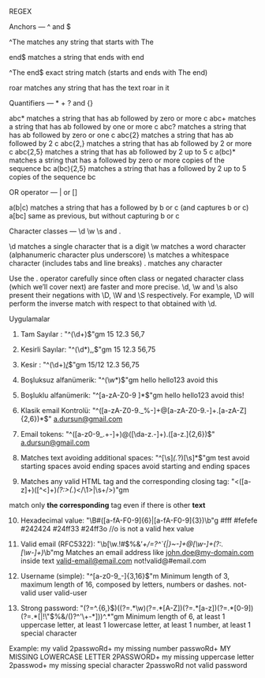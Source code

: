 REGEX


Anchors — ^ and $

^The        matches any string that starts with The

end$        matches a string that ends with end

^The end$   exact string match (starts and ends with The end)

roar        matches any string that has the text roar in it




Quantifiers — * + ? and {}

abc*        matches a string that has ab followed by zero or more c
abc+        matches a string that has ab followed by one or more c
abc?        matches a string that has ab followed by zero or one c
abc{2}      matches a string that has ab followed by 2 c
abc{2,}     matches a string that has ab followed by 2 or more c
abc{2,5}    matches a string that has ab followed by 2 up to 5 c
a(bc)*      matches a string that has a followed by zero or more copies of the sequence bc
a(bc){2,5}  matches a string that has a followed by 2 up to 5 copies of the sequence bc



OR operator — | or []

a(b|c)     matches a string that has a followed by b or c (and captures b or c)
a[bc]      same as previous, but without capturing b or c


Character classes — \d \w \s and .

\d         matches a single character that is a digit
\w         matches a word character (alphanumeric character plus underscore)
\s         matches a whitespace character (includes tabs and line breaks)
.          matches any character

Use the . operator carefully since often class
or negated character class (which we’ll cover next) are faster and more precise.
\d, \w and \s also present their negations with \D, \W and \S respectively.
For example, \D will perform the inverse match with respect to that obtained with \d.

Uygulamalar

1. Tam Sayılar : "^(\d+)$"gm
15
12.3
56,7

2. Kesirli Sayılar: "^(\d*)[.,](\d+)$"gm
15
12.3
56,75

3. Kesir : "^(\d+)[\/](\d+)$"gm
15/12
12.3
56,75

4. Boşluksuz alfanümerik: "^(\w*)$"gm
hello
hello123
avoid this

5. Boşluklu alfanümerik: "^[a-zA-Z0-9 ]*$"gm
hello
hello123
avoid this!

6. Klasik email Kontrolü: "^([a-zA-Z0-9._%-]+@[a-zA-Z0-9.-]+\.[a-zA-Z]{2,6})*$"
a.dursun@gmail.com

7. Email tokens: "^([a-z0-9_\.\+-]+)@([\da-z\.-]+)\.([a-z\.]{2,6})$"
a.dursun@gmail.com

8. Matches text avoiding additional spaces: "^[\s]*(.*?)[\s]*$"gm
test
  avoid starting spaces
avoid ending spaces
 avoid starting and ending spaces

9. Matches any valid HTML tag and the corresponding closing tag:
"<([a-z]+)([^<]+)*(?:>(.*)<\/\1>|\s+\/>)"gm

<a>match only <b>the corresponding</b> tag</a> even if there is other <b> text </b>

10. Hexadecimal value: "\B#([a-fA-F0-9]{6}|[a-fA-F0-9]{3})\b"g
#fff
#fefefe
#242424
#24ff33
#24ff3o //o is not a valid hex value

11. Valid email (RFC5322): "\b[\w.!#$%&’*+\/=?^`{|}~\-]+@[\w-]+(?:\.[\w-]+)*\b"mg
Matches an email address like john.doe@my-domain.com inside text
valid-email@email.com
not!valid@#email.com

12. Username (simple): "^[a-z0-9_-]{3,16}$"m
Minimum length of 3, maximum length of 16, composed by letters, numbers or dashes.
not-valid user
valid-user

13. Strong password: "(?=^.{6,}$)((?=.*\w)(?=.*[A-Z])(?=.*[a-z])(?=.*[0-9])(?=.*[|!\"$%&\/\(\)\?\^\'\\\+\-\*]))^.*"gm
Minimum length of 6,
at least 1 uppercase letter,
at least 1 lowercase letter,
at least 1 number,
at least 1 special character

Example: my valid 2passwoRd+
         my missing number passwoRd+
         MY MISSING LOWERCASE LETTER 2PASSWORD+
         my missing uppercase letter 2passwod+
         my missing special character 2passwoRd
         not valid password
